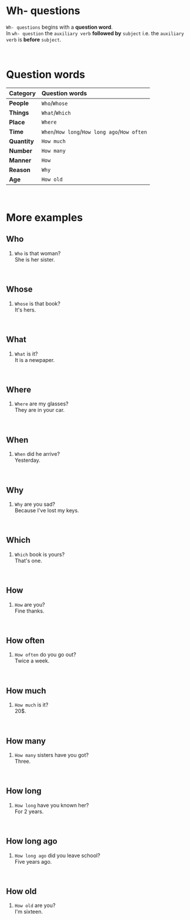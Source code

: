 # Wh- questions
`Wh- questions` begins with a **question word**.<br>
In `wh- question` the `auxiliary verb` **followed by** `subject` i.e. the `auxiliary verb` is **before** `subject`.

<br>

# Question words
|Category|Question words|
|:-------|:-------------|
|**People**|`Who`/`Whose`|
|**Things**|`What`/`Which`|
|**Place**|`Where`|
|**Time**|`When`/`How long`/`How long ago`/`How often`|
|**Quantity**|`How much`|
|**Number**|`How many`|
|**Manner**|`How`|
|**Reason**|`Why`|
|**Age**|`How old`|

<br>

# More examples
## Who
1. `Who` is that woman?<br>She is her sister.

<br>

## Whose
1. `Whose` is that book?<br>It's hers.

<br>

## What
1. `What` is it?<br>It is a newpaper.

<br>

## Where
1. `Where` are my glasses?<br>They are in your car.

<br>

## When
1. `When` did he arrive?<br>Yesterday.

<br>

## Why
1. `Why` are you sad?<br>Because I've lost my keys.

<br>

## Which
1. `Which` book is yours?<br>That's one.

<br>

## How
1. `How` are you?<br>Fine thanks.

<br>

## How often
1. `How often` do you go out?<br>Twice a week.

<br>

## How much
1. `How much` is it?<br>20$.

<br>

## How many
1. `How many` sisters have you got?<br>Three.

<br>

## How long
1. `How long` have you known her?<br>For 2 years.

<br>

## How long ago
1. `How long ago` did you leave school?<br>Five years ago.

<br>

## How old
1. `How old` are you?<br>I'm sixteen.
